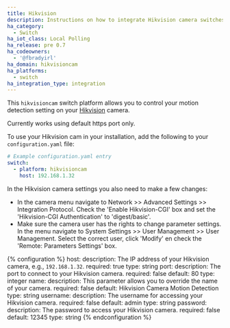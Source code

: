 ```yaml
---
title: Hikvision
description: Instructions on how to integrate Hikvision camera switches into Home Assistant.
ha_category:
  - Switch
ha_iot_class: Local Polling
ha_release: pre 0.7
ha_codeowners:
  - '@fbradyirl'
ha_domain: hikvisioncam
ha_platforms:
  - switch
ha_integration_type: integration
---
```


This `hikvisioncam` switch platform allows you to control your motion detection setting on your [Hikvision](https://www.hikvision.com/) camera.

<div class='note warning'>
Currently works using default https port only.
</div>

To use your Hikvision cam in your installation, add the following to your `configuration.yaml` file:

```yaml
# Example configuration.yaml entry
switch:
  - platform: hikvisioncam
    host: 192.168.1.32
```

In the Hikvision camera settings you also need to make a few changes:
- In the camera menu navigate to Network >> Advanced Settings >> Integration Protocol. Check the 'Enable Hikvision-CGI' box and set the 'Hikvision-CGI Authentication' to 'digest/basic'.
- Make sure the camera user has the rights to change parameter settings. In the menu navigate to System Settings >> User Management >> User Management. Select the correct user, click 'Modify' en check the 'Remote: Parameters Settings' box.

{% configuration %}
host:
  description: The IP address of your Hikvision camera, e.g., `192.168.1.32`.
  required: true
  type: string
port:
  description: The port to connect to your Hikvision camera.
  required: false
  default: 80
  type: integer
name:
  description: This parameter allows you to override the name of your camera.
  required: false
  default: Hikvision Camera Motion Detection
  type: string
username:
  description: The username for accessing your Hikvision camera.
  required: false
  default: admin
  type: string
password:
  description: The password to access your Hikvision camera.
  required: false
  default: 12345
  type: string
{% endconfiguration %}
